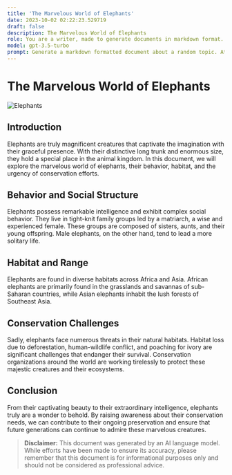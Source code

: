 ```yaml
---
title: 'The Marvelous World of Elephants'
date: 2023-10-02 02:22:23.529719
draft: false
description: The Marvelous World of Elephants
role: You are a writer, made to generate documents in markdown format. It is very important that all of the documents you generate are in valid markdown format.
model: gpt-3.5-turbo
prompt: Generate a markdown formatted document about a random topic. At the bottom, include a disclaimer explaining that the document was generated by you. The first line of the document should be the title. Make sure that the entire document is in proper markdown format, using a mix of various tags to make the document visually appealing.
---
```


# The Marvelous World of Elephants

![Elephants](https://cdn.pixabay.com/photo/2019/10/01/09/58/elephant-4517063_960_720.jpg)

## Introduction
Elephants are truly magnificent creatures that captivate the imagination with their graceful presence. With their distinctive long trunk and enormous size, they hold a special place in the animal kingdom. In this document, we will explore the marvelous world of elephants, their behavior, habitat, and the urgency of conservation efforts.

## Behavior and Social Structure
Elephants possess remarkable intelligence and exhibit complex social behavior. They live in tight-knit family groups led by a matriarch, a wise and experienced female. These groups are composed of sisters, aunts, and their young offspring. Male elephants, on the other hand, tend to lead a more solitary life.

## Habitat and Range
Elephants are found in diverse habitats across Africa and Asia. African elephants are primarily found in the grasslands and savannas of sub-Saharan countries, while Asian elephants inhabit the lush forests of Southeast Asia.

## Conservation Challenges
Sadly, elephants face numerous threats in their natural habitats. Habitat loss due to deforestation, human-wildlife conflict, and poaching for ivory are significant challenges that endanger their survival. Conservation organizations around the world are working tirelessly to protect these majestic creatures and their ecosystems.

## Conclusion
From their captivating beauty to their extraordinary intelligence, elephants truly are a wonder to behold. By raising awareness about their conservation needs, we can contribute to their ongoing preservation and ensure that future generations can continue to admire these marvelous creatures.

> **Disclaimer:** This document was generated by an AI language model. While efforts have been made to ensure its accuracy, please remember that this document is for informational purposes only and should not be considered as professional advice.